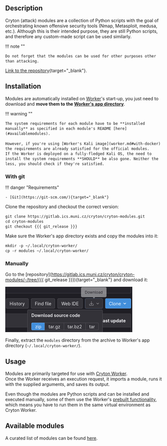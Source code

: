 ## Description
Cryton (attack) modules are a collection of Python scripts with the goal of orchestrating known offensive security tools 
(Nmap, Metasploit, medusa, etc.). Although this is their intended purpose, they are still Python scripts, and therefore 
any custom-made script can be used similarly.

!!! note ""

    Do not forget that the modules can be used for other purposes other than attacking.

[Link to the repository](https://gitlab.ics.muni.cz/cryton/cryton-modules){target="_blank"}.

## Installation
Modules are automatically installed on [Worker](worker.md)'s start-up, you just need to download and **move them to the [Worker's app directory](worker.md#cryton_worker_app_directory)**.

!!! warning ""

    The system requirements for each module have to be **installed manually** as specified in each module's README [here](#availablemodules).

    However, if you're using [Worker's Kali image](worker.md#with-docker) the requirements are already satisfied for the official modules.  
    If the Worker is deployed on a fully-fledged Kali OS, the need to install the system requirements **SHOULD** be also gone. Neither the less, you should check if they're satisfied.

### With git
!!! danger "Requirements"

    - [Git](https://git-scm.com/){target="_blank"}

Clone the repository and checkout the correct version:
```shell
git clone https://gitlab.ics.muni.cz/cryton/cryton-modules.git
cd cryton-modules
git checkout {{{ git_release }}}
```

Make sure the Worker's app directory exists and copy the modules into it:
```shell
mkdir -p ~/.local/cryton-worker/
cp -r modules ~/.local/cryton-worker/
```

### Manually
Go to the [repository](https://gitlab.ics.muni.cz/cryton/cryton-modules/-/tree/{{{ git_release }}}){target="_blank"} and download it:

![](../images/gitlab-download.png)

Finally, extract the `modules` directory from the archive to Worker's app directory (`~/.local/cryton-worker/`).

## Usage
Modules are primarily targeted for use with [Cryton Worker](worker.md).  
Once the Worker receives an execution request, it imports a module, runs it with the supplied arguments, and saves its output.

Even though the modules are Python scripts and can be installed and executed manually, some of them use the Worker's 
[prebuilt functionality](../development/modules.md#prebuilt-functionality), which means you have to run them 
in the same virtual environment as Cryton Worker.

## Available modules
A curated list of modules can be found [here](../modules.md).
